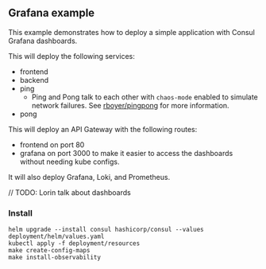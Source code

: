## Grafana example
This example demonstrates how to deploy a simple application with Consul Grafana dashboards.

This will deploy the following services:
- frontend
- backend
- ping
  - Ping and Pong talk to each other with `chaos-mode` enabled to simulate network failures. See [rboyer/pingpong](https://github.com/rboyer/pingpong/tree/main) for more information.
- pong

This will deploy an API Gateway with the following routes:
- frontend on port 80 
- grafana on port 3000 to make it easier to access the dashboards without needing kube configs.

It will also deploy Grafana, Loki, and Prometheus.

// TODO: Lorin talk about dashboards

### Install

```shell
helm upgrade --install consul hashicorp/consul --values deployment/helm/values.yaml
kubectl apply -f deployment/resources
make create-config-maps
make install-observability
```